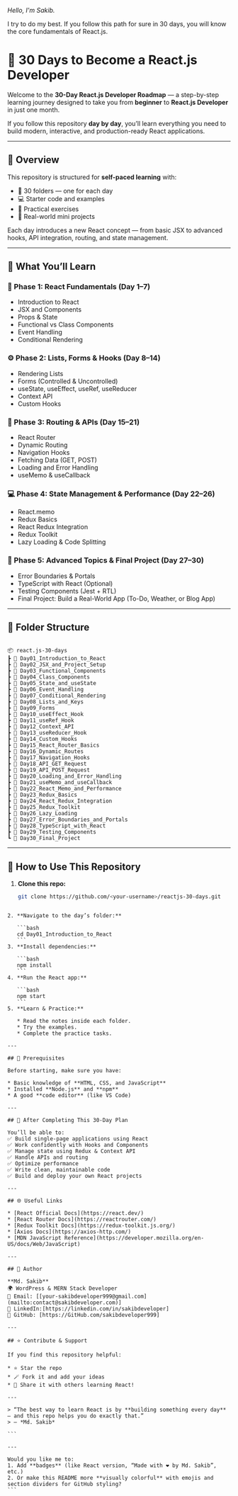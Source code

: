 <em>Hello, I'm Sakib. </em> 

I try to do my best. 
If you follow this path for sure in 30 days, you will know the core fundamentals of React.js.

# 🚀 30 Days to Become a React.js Developer

Welcome to the **30-Day React.js Developer Roadmap** — a step-by-step learning journey designed to take you from **beginner** to **React.js Developer** in just one month.

If you follow this repository **day by day**, you’ll learn everything you need to build modern, interactive, and production-ready React applications.

---

## 🌟 Overview

This repository is structured for **self-paced learning** with:
- 📁 30 folders — one for each day
- 💻 Starter code and examples
- 🧠 Practical exercises
- 🎯 Real-world mini projects

Each day introduces a new React concept — from basic JSX to advanced hooks, API integration, routing, and state management.

---

## 🧩 What You’ll Learn

### **📘 Phase 1: React Fundamentals (Day 1–7)**
- Introduction to React
- JSX and Components
- Props & State
- Functional vs Class Components
- Event Handling
- Conditional Rendering

### **⚙️ Phase 2: Lists, Forms & Hooks (Day 8–14)**
- Rendering Lists
- Forms (Controlled & Uncontrolled)
- useState, useEffect, useRef, useReducer
- Context API
- Custom Hooks

### **🧭 Phase 3: Routing & APIs (Day 15–21)**
- React Router
- Dynamic Routing
- Navigation Hooks
- Fetching Data (GET, POST)
- Loading and Error Handling
- useMemo & useCallback

### **💻 Phase 4: State Management & Performance (Day 22–26)**
- React.memo
- Redux Basics
- React Redux Integration
- Redux Toolkit
- Lazy Loading & Code Splitting

### **🚀 Phase 5: Advanced Topics & Final Project (Day 27–30)**
- Error Boundaries & Portals
- TypeScript with React (Optional)
- Testing Components (Jest + RTL)
- Final Project: Build a Real-World App (To-Do, Weather, or Blog App)

---

## 📂 Folder Structure

```

📦 react.js-30-days
┣ 📁 Day01_Introduction_to_React
┣ 📁 Day02_JSX_and_Project_Setup
┣ 📁 Day03_Functional_Components
┣ 📁 Day04_Class_Components
┣ 📁 Day05_State_and_useState
┣ 📁 Day06_Event_Handling
┣ 📁 Day07_Conditional_Rendering
┣ 📁 Day08_Lists_and_Keys
┣ 📁 Day09_Forms
┣ 📁 Day10_useEffect_Hook
┣ 📁 Day11_useRef_Hook
┣ 📁 Day12_Context_API
┣ 📁 Day13_useReducer_Hook
┣ 📁 Day14_Custom_Hooks
┣ 📁 Day15_React_Router_Basics
┣ 📁 Day16_Dynamic_Routes
┣ 📁 Day17_Navigation_Hooks
┣ 📁 Day18_API_GET_Request
┣ 📁 Day19_API_POST_Request
┣ 📁 Day20_Loading_and_Error_Handling
┣ 📁 Day21_useMemo_and_useCallback
┣ 📁 Day22_React_Memo_and_Performance
┣ 📁 Day23_Redux_Basics
┣ 📁 Day24_React_Redux_Integration
┣ 📁 Day25_Redux_Toolkit
┣ 📁 Day26_Lazy_Loading
┣ 📁 Day27_Error_Boundaries_and_Portals
┣ 📁 Day28_TypeScript_with_React
┣ 📁 Day29_Testing_Components
┗ 📁 Day30_Final_Project

````

---

## 🧠 How to Use This Repository

1. **Clone this repo:**
   ```bash
   git clone https://github.com/<your-username>/reactjs-30-days.git
````

2. **Navigate to the day’s folder:**

   ```bash
   cd Day01_Introduction_to_React
   ```
3. **Install dependencies:**

   ```bash
   npm install
   ```
4. **Run the React app:**

   ```bash
   npm start
   ```
5. **Learn & Practice:**

   * Read the notes inside each folder.
   * Try the examples.
   * Complete the practice tasks.

---

## 🧰 Prerequisites

Before starting, make sure you have:

* Basic knowledge of **HTML, CSS, and JavaScript**
* Installed **Node.js** and **npm**
* A good **code editor** (like VS Code)

---

## 💪 After Completing This 30-Day Plan

You’ll be able to:
✅ Build single-page applications using React
✅ Work confidently with Hooks and Components
✅ Manage state using Redux & Context API
✅ Handle APIs and routing
✅ Optimize performance
✅ Write clean, maintainable code
✅ Build and deploy your own React projects

---

## 🌐 Useful Links

* [React Official Docs](https://react.dev/)
* [React Router Docs](https://reactrouter.com/)
* [Redux Toolkit Docs](https://redux-toolkit.js.org/)
* [Axios Docs](https://axios-http.com/)
* [MDN JavaScript Reference](https://developer.mozilla.org/en-US/docs/Web/JavaScript)

---

## 💬 Author

**Md. Sakib**
🌍 WordPress & MERN Stack Developer
📧 Email: [[your-sakibdeveloper999@gmail.com](mailto:contact@sakibdeveloper.com)]
💼 LinkedIn:[https://linkedin.com/in/sakibdeveloper]
🐙 GitHub: [https://GitHub.com/sakibdeveloper999]

---

## ⭐ Contribute & Support

If you find this repository helpful:

* ⭐ Star the repo
* 🪄 Fork it and add your ideas
* 💬 Share it with others learning React!

---

> “The best way to learn React is by **building something every day** — and this repo helps you do exactly that.”
> — *Md. Sakib*

```

---

Would you like me to:
1. Add **badges** (like React version, “Made with ❤️ by Md. Sakib”, etc.)  
2. Or make this README more **visually colorful** with emojis and section dividers for GitHub styling?
```
